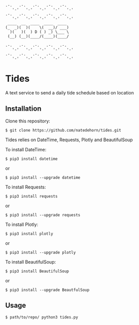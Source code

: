     .-.   .-.   .-.   .-.   .-.   
       '-'   '-'   '-'   '-'   '-'  
    .-.   .-.   .-.   .-.   .-.
       '-'   '-'   '-'   '-'   '-' 
     ____  __  ____  ____  ____ 
    (_  _)(  )(    \(  __)/ ___)
      )(   )(  ) D ( ) _) \___ \
     (__) (__)(____/(____)(____/

    .-.   .-.   .-.   .-.   .-. 
       '-'   '-'   '-'   '-'   '-' 
    .-.   .-.   .-.   .-.   .-.   
       '-'   '-'   '-'   '-'   '-'

# Tides #
A text service to send a daily tide schedule based on location

## Installation ##

Clone this repository:
```
$ git clone https://github.com/natedehorn/tides.git
```

Tides relies on DateTime, Requests, Plotly and BeautifulSoup

To install DateTime:

```
$ pip3 install datetime
```
or
```
$ pip3 install --upgrade datetime
```

To install Requests:

```
$ pip3 install requests
```
or
```
$ pip3 install --upgrade requests
```

To install Plotly:

```
$ pip3 install plotly
```
or
```
$ pip3 install --upgrade plotly
```

To install BeautifulSoup:

```
$ pip3 install BeautifulSoup
```
or
```
$ pip3 install --upgrade BeautfulSoup
```

## Usage ##


```
$ path/to/repo/ python3 tides.py